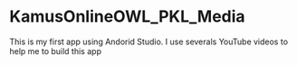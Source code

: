 # KamusOnlineOWL_PKL_Media
This is my first app using Andorid Studio. I use severals YouTube videos to help me to build this app
